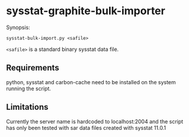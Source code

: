 sysstat-graphite-bulk-importer
==============================

Synopsis:

```
sysstat-bulk-import.py <safile>
```

`<safile>` is a standard binary sysstat data file.

Requirements
------------

python, sysstat and carbon-cache need to be installed on the system running
the script.

Limitations
-----------

Currently the server name is hardcoded to localhost:2004 and the script has
only been tested with sar data files created with sysstat 11.0.1
